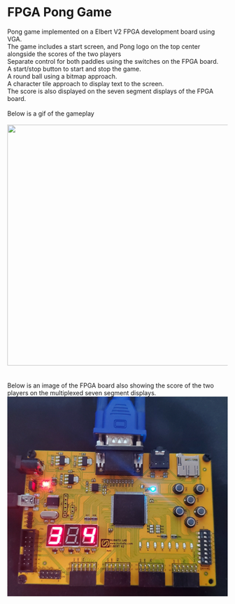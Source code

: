 # FPGA Pong Game
Pong game implemented on a Elbert V2 FPGA development board using VGA. <br>
The game includes a start screen, and Pong logo on the top center alongside the scores of the two players <br>
Separate control for both paddles using the switches on the FPGA board. <br>
A start/stop button to start and stop the game. <br>
A round ball using a bitmap approach. <br>
A character tile approach to display text to the screen. <br>
The score is also displayed on the seven segment displays of the FPGA board. <br>
<br>
Below is a gif of the gameplay <br>
<br>
<img src="Images/pong_game.gif" width="1000" height="550"> <br>
<br>
<br>
Below is an image of the FPGA board also showing the score of the two players on the multiplexed seven segment displays. <br>
<img src="Images/fpga_board.jpg"> <br>



